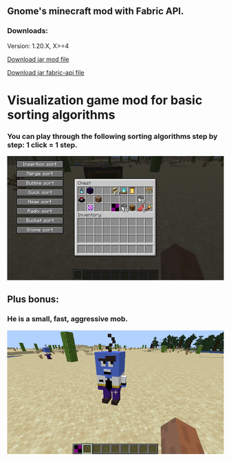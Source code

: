 ## Gnome's minecraft mod with Fabric API.

### Downloads:
Version: 1.20.X, X>=4

[Download jar mod file](https://github.com/ProgrammerGnome/ComputerGameDevelopment/blob/main/demos/GnoModpack%201-20-4.jar)

[Download jar fabric-api file](https://github.com/ProgrammerGnome/ComputerGameDevelopment/blob/main/demos/fabric-api-0.97.1%2B1.20.4.jar)

# Visualization game mod for basic sorting algorithms
### You can play through the following sorting algorithms step by step: 1 click = 1 step.
![alt text](https://github.com/ProgrammerGnome/ComputerGameDevelopment/blob/main/demos/2024-06-11_00.35.13.png)

## Plus bonus:
### He is a small, fast, aggressive mob.
![alt text](https://github.com/ProgrammerGnome/ComputerGameDevelopment/blob/main/demos/2024-06-11_00.36.01.png)
